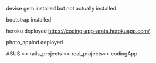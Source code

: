 devise gem installed but not actually installed

bootstrap installed

heroku deployed
https://coding-app-arata.herokuapp.com/

photo_applod deployed

ASUS >> rails_projects >> real_projects>> codingApp

